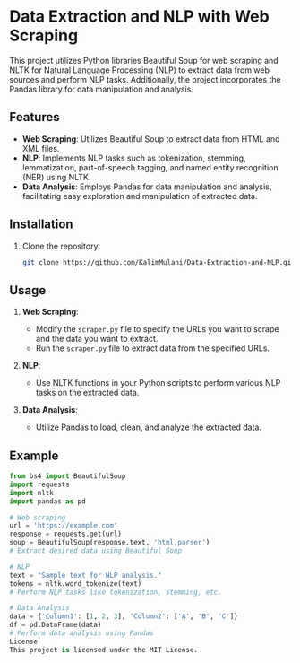 

# Data Extraction and NLP with Web Scraping

This project utilizes Python libraries Beautiful Soup for web scraping and NLTK for Natural Language Processing (NLP) to extract data from web sources and perform NLP tasks. Additionally, the project incorporates the Pandas library for data manipulation and analysis.

## Features

- **Web Scraping**: Utilizes Beautiful Soup to extract data from HTML and XML files.
- **NLP**: Implements NLP tasks such as tokenization, stemming, lemmatization, part-of-speech tagging, and named entity recognition (NER) using NLTK.
- **Data Analysis**: Employs Pandas for data manipulation and analysis, facilitating easy exploration and manipulation of extracted data.

## Installation

1. Clone the repository:

    ```bash
    git clone https://github.com/KalimMulani/Data-Extraction-and-NLP.git
    ```

## Usage

1. **Web Scraping**:
    - Modify the `scraper.py` file to specify the URLs you want to scrape and the data you want to extract.
    - Run the `scraper.py` file to extract data from the specified URLs.
  
2. **NLP**:
    - Use NLTK functions in your Python scripts to perform various NLP tasks on the extracted data.
  
3. **Data Analysis**:
    - Utilize Pandas to load, clean, and analyze the extracted data.
  
## Example

```python
from bs4 import BeautifulSoup
import requests
import nltk
import pandas as pd

# Web scraping
url = 'https://example.com'
response = requests.get(url)
soup = BeautifulSoup(response.text, 'html.parser')
# Extract desired data using Beautiful Soup

# NLP
text = "Sample text for NLP analysis."
tokens = nltk.word_tokenize(text)
# Perform NLP tasks like tokenization, stemming, etc.

# Data Analysis
data = {'Column1': [1, 2, 3], 'Column2': ['A', 'B', 'C']}
df = pd.DataFrame(data)
# Perform data analysis using Pandas
License
This project is licensed under the MIT License.
